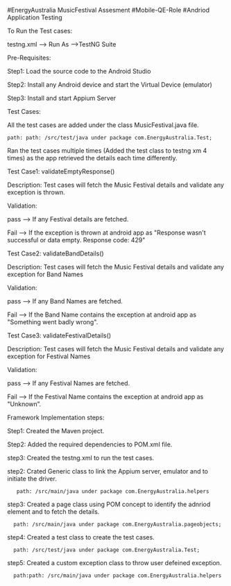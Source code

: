 #EnergyAustralia MusicFestival Assesment  #Mobile-QE-Role  #Andriod Application Testing

To Run the Test cases:

testng.xml --> Run As -->TestNG Suite

Pre-Requisites:

Step1: Load the source code to the Android Studio

Step2: Install any Android device and start the Virtual Device (emulator)

Step3: Install and start Appium Server

Test Cases:

All the test cases are added under the class MusicFestival.java file.

    path: path: /src/test/java under package com.EnergyAustralia.Test;
    
Ran the test cases multiple times (Added the test class to testng xm 4 times) as the app retrieved the details each time differently.

Test Case1: validateEmptyResponse()

   Description: Test cases will fetch the Music Festival details and validate any exception is thrown.
   
Validation:

   pass --> If any Festival details are fetched.
   
   Fail --> If the exception is thrown at android app as "Response wasn't successful or data empty. Response code: 429"
   
Test Case2: validateBandDetails()

   Description: Test cases will fetch the Music Festival details and validate any exception for Band Names
   
Validation:

   pass --> If any Band Names are fetched.
   
   Fail --> If the Band Name contains the exception at android app as "Something went badly wrong".
  
 Test Case3: validateFestivalDetails()
 
   Description: Test cases will fetch the Music Festival details and validate any exception for Festival Names
   
 Validation:
 
   pass --> If any Festival Names are fetched.
   
   Fail --> If the Festival Name contains the exception at android app as "Unknown”.


Framework Implementation steps:

Step1: Created the Maven project.

Step2: Added the required dependencies to POM.xml file.

step3: Created the testng.xml to run the test cases.

step2: Crated Generic class to link the Appium server, emulator and to initiate the driver.

       path: /src/main/java under package com.EnergyAustralia.helpers
       
step3: Created a page class using POM concept to identify the adnriod element and to fetch the details.

      path: /src/main/java under package com.EnergyAustralia.pageobjects;
      
step4: Created a test class to create the test cases.

      path: /src/test/java under package com.EnergyAustralia.Test;
      
step5: Created a custom exception class to throw user defeined exception.

      path:path: /src/main/java under package com.EnergyAustralia.helpers
